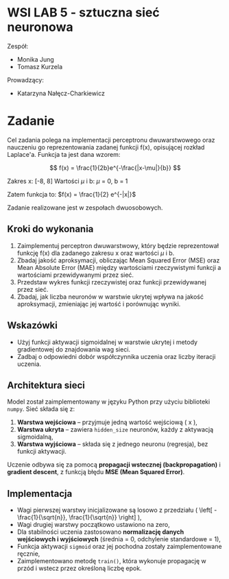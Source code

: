 # WSI LAB 5 - sztuczna sieć neuronowa

Zespół:
- Monika Jung
- Tomasz Kurzela

Prowadzący:
- Katarzyna Nałęcz-Charkiewicz

# Zadanie

Cel zadania polega na implementacji perceptronu dwuwarstwowego oraz nauczeniu go reprezentowania zadanej funkcji f(x), opisującej rozkład Laplace'a. Funkcja ta jest dana wzorem:

$$
f(x) = \frac{1}{2b}e^{-\frac{|x-\mu|}{b}}
$$

Zakres x: [-8, 8]
Wartości $\mu$ i b: $\mu$ = 0, b = 1

Zatem funkcja to: $f(x) = \frac{1}{2} e^{-|x|}$

Zadanie realizowane jest w zespołach dwuosobowych.


## Kroki do wykonania

1. Zaimplementuj perceptron dwuwarstwowy, który będzie reprezentował funkcję f(x) dla zadanego zakresu x oraz wartości  $\mu$ i b.
2. Zbadaj jakość aproksymacji, obliczając Mean Squared Error (MSE) oraz Mean Absolute Error (MAE) między wartościami rzeczywistymi funkcji a wartościami przewidywanymi przez sieć.
3. Przedstaw wykres funkcji rzeczywistej oraz funkcji przewidywanej przez sieć.
4. Zbadaj, jak liczba neuronów w warstwie ukrytej wpływa na jakość aproksymacji, zmieniając jej wartość i porównując wyniki.

## Wskazówki

- Użyj funkcji aktywacji sigmoidalnej w warstwie ukrytej i metody gradientowej do znajdowania wag sieci.
- Zadbaj o odpowiedni dobór współczynnika uczenia oraz liczby iteracji uczenia.


## Architektura sieci

Model został zaimplementowany w języku Python przy użyciu biblioteki `numpy`. Sieć składa się z:

1. **Warstwa wejściowa** – przyjmuje jedną wartość wejściową \( x \),
2. **Warstwa ukryta** – zawiera `hidden_size` neuronów, każdy z aktywacją sigmoidalną,
3. **Warstwa wyjściowa** – składa się z jednego neuronu (regresja), bez funkcji aktywacji.

Uczenie odbywa się za pomocą **propagacji wstecznej (backpropagation)** i **gradient descent**, z funkcją błędu **MSE (Mean Squared Error)**.


## Implementacja

- Wagi pierwszej warstwy inicjalizowane są losowo z przedziału \( \left[ -\frac{1}{\sqrt{n}}, \frac{1}{\sqrt{n}} \right] \),
- Wagi drugiej warstwy początkowo ustawiono na zero,
- Dla stabilności uczenia zastosowano **normalizację danych wejściowych i wyjściowych** (średnia = 0, odchylenie standardowe = 1),
- Funkcja aktywacji `sigmoid` oraz jej pochodna zostały zaimplementowane ręcznie,
- Zaimplementowano metodę `train()`, która wykonuje propagację w przód i wstecz przez określoną liczbę epok.
